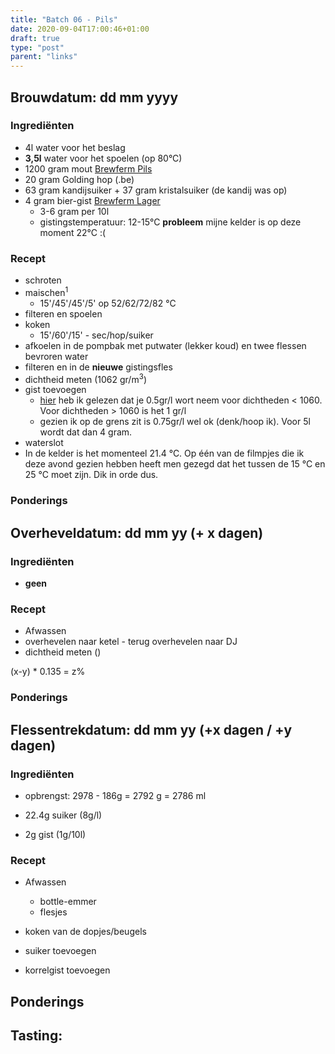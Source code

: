 ```yaml
---
title: "Batch 06 - Pils"
date: 2020-09-04T17:00:46+01:00
draft: true
type: "post"
parent: "links"
---
```


## <i class="fa fa-filter fa-flip-vertical" aria-hidden="true"></i> Brouwdatum: dd mm yyyy

<div class="containerH">
  <div class="columnH brew">

### Ingrediënten

* 4l water voor het beslag
* **3,5l** water voor het spoelen (op 80°C)
* 1200 gram mout [Brewferm Pils](https://www.brouwland.com/en/our-products/brewing/malts-and-flakes/brewferm/d/barley-malt-brewferm-pils-3-ebc-5-kg)
* 20 gram Golding hop (.be)
* 63 gram kandijsuiker + 37 gram kristalsuiker (de kandij was op)
* 4 gram bier-gist [Brewferm Lager](https://www.brouwland.com/nl/onze-producten/bierbereiding/biergisten/brewferm-korrelgisten/d/biergist-brewferm-lager-12-gr)
  * 3-6 gram per 10l
  * gistingstemperatuur: 12-15°C **probleem** mijne kelder is op deze moment 22°C :(
  </div>
  <div class="columnH brew">

### Recept
* schroten
* maischen<sup>1</sup>
  * 15'/45'/45'/5' op 52/62/72/82 °C
* filteren en spoelen
* koken 
  * 15'/60'/15' - sec/hop/suiker
* afkoelen in de pompbak met putwater (lekker koud) en twee flessen bevroren water
* filteren en in de **nieuwe** gistingsfles
* dichtheid meten (1062 gr/m<sup>3</sup>)
* gist toevoegen
  * [hier](https://www.hobbybrouwen.nl/brouwko2.html) heb ik gelezen dat je 0.5gr/l wort neem voor dichtheden < 1060. Voor dichtheden > 1060 is het 1 gr/l
  * gezien ik op de grens zit is 0.75gr/l wel ok (denk/hoop ik). Voor 5l wordt dat dan 4 gram.
* waterslot
* In de kelder is het momenteel 21.4 °C. Op één van de filmpjes die ik deze avond gezien hebben heeft men gezegd dat het tussen de 15 °C en 25 °C moet zijn. Dik in orde dus.
  </div>
</div>


### Ponderings


## <i class="fa fa-magnet fa-flip-vertical" aria-hidden="true"></i> Overheveldatum: dd mm yy (+ x dagen)


<div class="containerH">
  <div class="columnH brew">

### Ingrediënten

* **geen**


  </div>
  <div class="columnH brew">

### Recept
* Afwassen
* overhevelen naar ketel - terug overhevelen naar DJ
* dichtheid meten ()

(x-y) * 0.135 = z%

  </div>
</div>

### Ponderings


## <i class="fa fa-flask" aria-hidden="true"></i> Flessentrekdatum: dd mm yy (+x dagen / +y dagen)

<div class="containerH">

  <div class="columnH brew">

### Ingrediënten
* opbrengst: 2978 - 186g = 2792 g = 2786 ml
* 22.4g suiker (8g/l)
* 2g gist (1g/10l)

  </div>

  <div class="columnH brew">

### Recept
* Afwassen
  * bottle-emmer
  * flesjes
* koken van de dopjes/beugels
* suiker toevoegen
* korrelgist toevoegen

  </div>

</div>

## Ponderings


## <i class="fa fa-beer" aria-hidden="true"></i> Tasting: 

